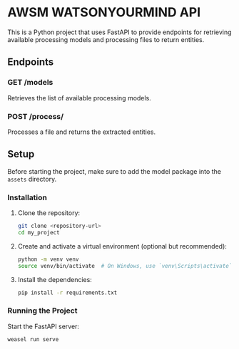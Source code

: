# AWSM WATSONYOURMIND API

This is a Python project that uses FastAPI to provide endpoints for retrieving available processing models and processing files to return entities.

## Endpoints

### GET /models

Retrieves the list of available processing models.

### POST /process/

Processes a file and returns the extracted entities.

## Setup

Before starting the project, make sure to add the model package into the `assets` directory.


### Installation

1. Clone the repository:
    ```bash
    git clone <repository-url>
    cd my_project
    ```

2. Create and activate a virtual environment (optional but recommended):
    ```bash
    python -m venv venv
    source venv/bin/activate  # On Windows, use `venv\Scripts\activate`
    ```

3. Install the dependencies:
    ```bash
    pip install -r requirements.txt
    ```

### Running the Project

Start the FastAPI server:
```bash
weasel run serve 


